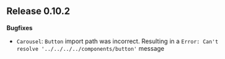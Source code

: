 ## Release 0.10.2

**Bugfixes**

* `Carousel`: `Button` import path was incorrect. Resulting in a `Error: Can't resolve '../../../../components/button'` message
